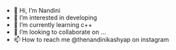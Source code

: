 - 👋 Hi, I’m Nandini
- 👀 I’m interested in developing 
- 🌱 I’m currently learning c++
- 💞️ I’m looking to collaborate on ...
- 📫 How to reach me @thenandinikashyap on instagram 

<!---
thenandinikashyap/thenandinikashyap is a ✨ special ✨ repository because its `README.md` (this file) appears on your GitHub profile.
You can click the Preview link to take a look at your changes.
--->
